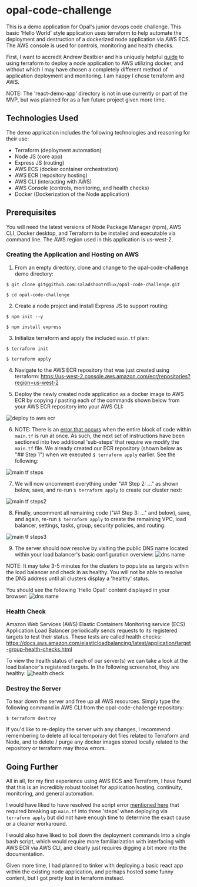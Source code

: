 # opal-code-challenge
This is a demo application for Opal's junior devops code challenge. This basic 'Hello World' style application uses terraform to help automate the deployment and destruction of a dockerized node application via AWS ECS. The AWS console is used for controls, monitoring and health checks.

First, I want to accredit Andrew Bestbier and his uniquely helpful [guide](https://medium.com/avmconsulting-blog/how-to-deploy-a-dockerised-node-js-application-on-aws-ecs-with-terraform-3e6bceb48785) to using terraform to deploy a node application to AWS utilizing docker, and without which I may have chosen a completely different method of application deployment and monitoring. I am happy I chose terraform and AWS.

NOTE: The 'react-demo-app' directory is not in use currently or part of the MVP, but was planned for as a fun future project given more time.

## Technologies Used
The demo application includes the following technologies and reasoning for their use:

- Terraform (deployment automation)
- Node JS (core app)
- Express JS (routing)
- AWS ECS (docker container orchestration)
- AWS ECR (repository hosting)
- AWS CLI (interacting with AWS)
- AWS Console (controls, monitoring, and health checks)
- Docker (Dockerization of the Node application)

## Prerequisites

You will need the latest versions of Node Package Manager (npm), AWS CLI, Docker desktop, and Terraform to be installed and executable via command line. The AWS region used in this application is us-west-2.

### Creating the Application and Hosting on AWS

1. From an empty directory, clone and change to the opal-code-challenge demo directory:

`$ git clone git@github.com:saladshootrdlux/opal-code-challenge.git`

`$ cd opal-code-challenge`

2. Create a node project and install Express JS to support routing:

`$ npm init --y`

`$ npm install express`

3. Initialize terraform and apply the included `main.tf` plan:

`$ terraform init`

`$ terraform apply`

4. Navigate to the AWS ECR repository that was just created using terraform:
https://us-west-2.console.aws.amazon.com/ecr/repositories?region=us-west-2

5. Deploy the newly created node application as a docker image to AWS ECR by copying / pasting each of the commands shown below from your AWS ECR repository into your AWS CLI:

![deploy to aws ecr](https://user-images.githubusercontent.com/38591271/106989243-961f8b80-6726-11eb-9d03-a1fd92a757a7.png)

6. NOTE: There is an [error that occurs](https://github.com/saladshootrdlux/opal-code-challenge/issues/7) when the entire block of code within `main.tf` is run at once. As such, the next set of instructions have been sectioned into two additional 'sub-steps' that require we modify the `main.tf` file. We already created our ECR repository (shown below as "## Step 1") when we executed `$ terraform apply` earlier. See the following: 

![main tf steps](https://user-images.githubusercontent.com/38591271/106988044-9702ee00-6723-11eb-8cca-6ab4180c3d58.png)

7. We will now uncomment everything under "## Step 2: ..." as shown below, save, and re-run `$ terraform apply` to create our cluster next:

![main tf steps2](https://user-images.githubusercontent.com/38591271/106989626-645af480-6727-11eb-8e71-1717c0d8da65.png)

8. Finally, uncomment all remaining code ("## Step 3: ..." and below), save, and again, re-run `$ terraform apply` to create the remaining VPC, load balancer, settings, tasks, group, security policies, and routing:

![main tf steps3](https://user-images.githubusercontent.com/38591271/106990657-85244980-6729-11eb-8f3c-f438032d481c.png)

9. The server should now resolve by visiting the public DNS name located within your load balancer's basic configuration overview:
![dns name](https://user-images.githubusercontent.com/38591271/106989759-ac7a1700-6727-11eb-9774-669e315bf965.png)

NOTE: It may take 3-5 minutes for the clusters to populate as targets within the load balancer and check in as healthy. You will not be able to resolve the DNS address until all clusters display a 'healthy' status.

You should see the following 'Hello Opal!' content displayed in your browser:
![dns name](https://user-images.githubusercontent.com/38591271/106992259-d71a9e80-672c-11eb-9251-0aee8c9bf4a1.png)


### Health Check

Amazon Web Services (AWS) Elastic Containers Monitoring service (ECS) Application Load Balancer periodically sends requests to its registered targets to test their status. These tests are called health checks:
https://docs.aws.amazon.com/elasticloadbalancing/latest/application/target-group-health-checks.html

To view the health status of each of our server(s) we can take a look at the load balancer's registered targets. In the following screenshot, they are healthy:
![health check](https://user-images.githubusercontent.com/38591271/106991878-054bae80-672c-11eb-83d3-b6ef94af71f1.png)

### Destroy the Server

To tear down the server and free up all AWS resources. Simply type the following command in AWS CLI from the opal-code-challenge repository:

`$ terraform destroy`

If you'd like to re-deploy the server with any changes, I recommend remembering to delete all local temporary dot files related to Terraform and Node, and to delete / purge any docker images stored locally related to the repository or terraform may throw errors.

## Going Further

All in all, for my first experience using AWS ECS and Terraform, I have found that this is an incredibly robust toolset for application hosting, continuity, monitoring, and general automation. 

I would have liked to have resolved the script error [mentioned here](https://github.com/saladshootrdlux/opal-code-challenge/issues/7) that required breaking up `main.tf` into three 'steps' when deploying via `terraform apply` but did not have enough time to determine the exact cause or a cleaner workaround. 

I would also have liked to boil down the deployment commands into a single bash script, which would require more familiarization with interfacing with AWS ECR via AWS CLI, and clearly just requires digging a bit more into the documentation.

Given more time, I had planned to tinker with deploying a basic react app within the existing node application, and perhaps hosted some funny content, but I got pretty lost in terraform instead.
